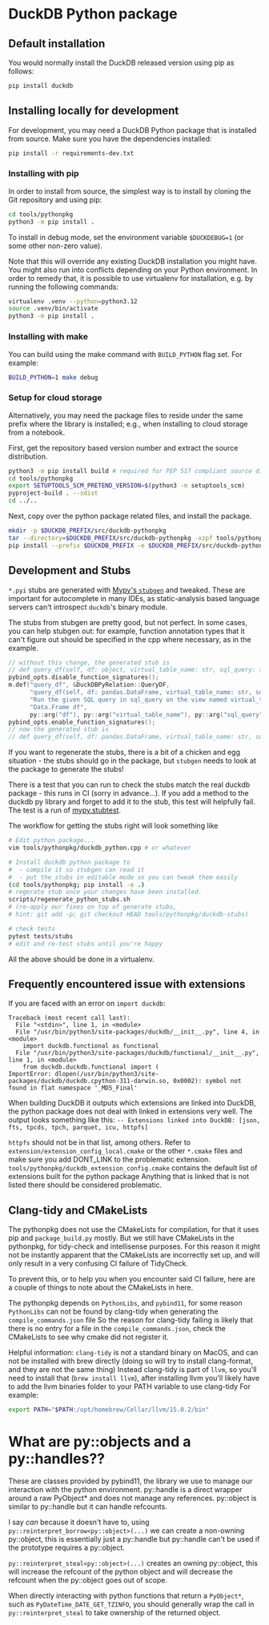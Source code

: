# DuckDB Python package

## Default installation

You would normally install the DuckDB released version using pip as follows:

```bash
pip install duckdb
```

## Installing locally for development

For development, you may need a DuckDB Python package that is installed from source. Make sure you have the dependencies installed:

```bash
pip install -r requirements-dev.txt
```

### Installing with pip

In order to install from source, the simplest way is to install by cloning the Git repository and using pip:

```bash
cd tools/pythonpkg
python3 -m pip install .
```

To install in debug mode, set the environment variable `$DUCKDEBUG=1` (or some other non-zero value).

Note that this will override any existing DuckDB installation you might have. You might also run into conflicts depending on your Python environment. In order to remedy that, it is possible to use virtualenv for installation, e.g. by running the following commands:

```bash
virtualenv .venv --python=python3.12
source .venv/bin/activate
python3 -m pip install .
```

### Installing with make

You can build using the make command with `BUILD_PYTHON` flag set. For example:

```bash
BUILD_PYTHON=1 make debug
```

### Setup for cloud storage

Alternatively, you may need the package files to reside under the same
prefix where the library is installed; e.g., when installing to cloud
storage from a notebook.

First, get the repository based version number and extract the source distribution.

```bash
python3 -m pip install build # required for PEP 517 compliant source dists
cd tools/pythonpkg
export SETUPTOOLS_SCM_PRETEND_VERSION=$(python3 -m setuptools_scm)
pyproject-build . --sdist
cd ../..
```

Next, copy over the python package related files, and install the package.

```bash
mkdir -p $DUCKDB_PREFIX/src/duckdb-pythonpkg
tar --directory=$DUCKDB_PREFIX/src/duckdb-pythonpkg -xzpf tools/pythonpkg/dist/duckdb-${SETUPTOOLS_SCM_PRETEND_VERSION}.tar.gz
pip install --prefix $DUCKDB_PREFIX -e $DUCKDB_PREFIX/src/duckdb-pythonpkg/duckdb-${SETUPTOOLS_SCM_PRETEND_VERSION}
```

## Development and Stubs

`*.pyi` stubs are generated with [Mypy's `stubgen`](https://mypy.readthedocs.io/en/stable/stubgen.html) and tweaked. These are important for autocomplete in many IDEs, as static-analysis based language servers can't introspect `duckdb`'s binary module.

The stubs from stubgen are pretty good, but not perfect. In some cases, you can help stubgen out: for example, function annotation types that it can't figure out should be specified in the cpp where necessary, as in the example.

```cpp
// without this change, the generated stub is
// def query_df(self, df: object, virtual_table_name: str, sql_query: str) -> DuckDBPyRelation: ...
pybind_opts.disable_function_signatures();
m.def("query_df", &DuckDBPyRelation::QueryDF,
      "query_df(self, df: pandas.DataFrame, virtual_table_name: str, sql_query: str) -> DuckDBPyRelation \n"
      "Run the given SQL query in sql_query on the view named virtual_table_name that contains the content of "
      "Data.Frame df",
      py::arg("df"), py::arg("virtual_table_name"), py::arg("sql_query"));
pybind_opts.enable_function_signatures();
// now the generated stub is
// def query_df(self, df: pandas.DataFrame, virtual_table_name: str, sql_query: str) -> DuckDBPyRelation: ...
```

If you want to regenerate the stubs, there is a bit of a chicken and egg situation - the stubs should go in the package, but
`stubgen` needs to look at the package to generate the stubs!

There is a test that you can run to check the stubs match the real duckdb package - this runs in CI (sorry in advance...). If you add a method to the duckdb py library and forget to add it to the stub, this test will helpfully fail. The test is a run of [mypy.stubtest](https://github.com/python/mypy/issues/5028#issuecomment-740101546).

The workflow for getting the stubs right will look something like

```bash
# Edit python package...
vim tools/pythonpkg/duckdb_python.cpp # or whatever

# Install duckdb python package to
#  - compile it so stubgen can read it
#  - put the stubs in editable mode so you can tweak them easily
(cd tools/pythonpkg; pip install -e .)
# regerate stub once your changes have been installed.
scripts/regenerate_python_stubs.sh
# (re-apply our fixes on top of generate stubs,
# hint: git add -p; git checkout HEAD tools/pythonpkg/duckdb-stubs)

# check tests
pytest tests/stubs
# edit and re-test stubs until you're happy
```

All the above should be done in a virtualenv.

## Frequently encountered issue with extensions

If you are faced with an error on `import duckdb`:

```console
Traceback (most recent call last):
  File "<stdin>", line 1, in <module>
  File "/usr/bin/python3/site-packages/duckdb/__init__.py", line 4, in <module>
    import duckdb.functional as functional
  File "/usr/bin/python3/site-packages/duckdb/functional/__init__.py", line 1, in <module>
    from duckdb.duckdb.functional import (
ImportError: dlopen(/usr/bin/python3/site-packages/duckdb/duckdb.cpython-311-darwin.so, 0x0002): symbol not found in flat namespace '_MD5_Final'
```

When building DuckDB it outputs which extensions are linked into DuckDB, the python package does not deal with linked in extensions very well.
The output looks something like this:
`-- Extensions linked into DuckDB: [json, fts, tpcds, tpch, parquet, icu, httpfs]`

`httpfs` should not be in that list, among others.
Refer to `extension/extension_config_local.cmake` or the other `*.cmake` files and make sure you add DONT_LINK to the problematic extension.
`tools/pythonpkg/duckdb_extension_config.cmake` contains the default list of extensions built for the python package
Anything that is linked that is not listed there should be considered problematic.

## Clang-tidy and CMakeLists

The pythonpkg does not use the CMakeLists for compilation, for that it uses pip and `package_build.py` mostly.
But we still have CMakeLists in the pythonpkg, for tidy-check and intellisense purposes.
For this reason it might not be instantly apparent that the CMakeLists are incorrectly set up, and will only result in a very confusing CI failure of TidyCheck.

To prevent this, or to help you when you encounter said CI failure, here are a couple of things to note about the CMakeLists in here.

The pythonpkg depends on `PythonLibs`, and `pybind11`, for some reason `PythonLibs` can not be found by clang-tidy when generating the `compile_commands.json` file
So the reason for clang-tidy failing is likely that there is no entry for a file in the `compile_commands.json`, check the CMakeLists to see why cmake did not register it.

Helpful information:
`clang-tidy` is not a standard binary on MacOS, and can not be installed with brew directly (doing so will try to install clang-format, and they are not the same thing)
Instead clang-tidy is part of `llvm`, so you'll need to install that (`brew install llvm`), after installing llvm you'll likely have to add the llvm binaries folder to your PATH variable to use clang-tidy
For example:

```bash
export PATH="$PATH:/opt/homebrew/Cellar/llvm/15.0.2/bin"
```

# What are py::objects and a py::handles??

These are classes provided by pybind11, the library we use to manage our interaction with the python environment.
py::handle is a direct wrapper around a raw PyObject* and does not manage any references.
py::object is similar to py::handle but it can handle refcounts.

I say *can* because it doesn't have to, using `py::reinterpret_borrow<py::object>(...)` we can create a non-owning py::object, this is essentially just a py::handle but py::handle can't be used if the prototype requires a py::object.

`py::reinterpret_steal<py::object>(...)` creates an owning py::object, this will increase the refcount of the python object and will decrease the refcount when the py::object goes out of scope.

When directly interacting with python functions that return a `PyObject*`, such as `PyDateTime_DATE_GET_TZINFO`, you should generally wrap the call in `py::reinterpret_steal` to take ownership of the returned object.
